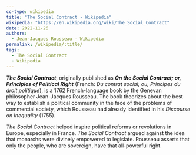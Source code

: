 ```yaml
---
cc-type: wikipedia
title: "The Social Contract - Wikipedia"
wikipedia: "https://en.wikipedia.org/wiki/The_Social_Contract"
date: 2022-11-26
authors:
  - Jean-Jacques Rousseau - Wikipedia
permalink: /wikipedia/:title/
tags:
  - The Social Contract
  - Wikipedia
---
```

***The Social Contract***, originally published as ***On the Social Contract; or, Principles of Political Right*** (French: *Du contrat social; ou, Principes du droit politique*), is a 1762 French-language book by the Genevan philosopher Jean-Jacques Rousseau. The book theorizes about the best way to establish a political community in the face of the problems of commercial society, which Rousseau had already identified in his *Discourse on Inequality* (1755).

*The Social Contract* helped inspire political reforms or revolutions in Europe, especially in France. *The Social Contract* argued against the idea that monarchs were divinely empowered to legislate. Rousseau asserts that only the people, who are sovereign, have that all-powerful right.